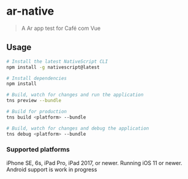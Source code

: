 # ar-native

> A Ar app test for Café com Vue

## Usage

``` bash
# Install the latest NativeScript CLI
npm install -g nativescript@latest

# Install dependencies
npm install

# Build, watch for changes and run the application
tns preview --bundle

# Build for production
tns build <platform> --bundle

# Build, watch for changes and debug the application
tns debug <platform> --bundle
```

### Supported platforms

iPhone SE, 6s, iPad Pro, iPad 2017, or newer. Running iOS 11 or newer.
Android support is work in progress
